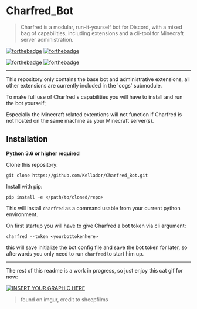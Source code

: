 # Charfred_Bot

> Charfred is a modular, run-it-yourself bot for Discord, with a mixed bag of capabilities, including extensions and a cli-tool for Minecraft server administration.

[![forthebadge](https://forthebadge.com/images/badges/made-with-python.svg)](https://forthebadge.com) [![forthebadge](https://forthebadge.com/images/badges/built-with-love.svg)](https://forthebadge.com)

[![forthebadge](https://forthebadge.com/images/badges/gluten-free.svg)](https://forthebadge.com) [![forthebadge](https://forthebadge.com/images/badges/contains-technical-debt.svg)](https://forthebadge.com)

---

This repository only contains the base bot and administrative extensions, all other extensions are currently included in the 'cogs' submodule.

To make full use of Charfred's capabilities you will have to install and run the bot yourself;

Especially the Minecraft related extentions will not function if Charfred is not hosted on the same machine as your Minecraft server(s).

## Installation

__Python 3.6 or higher required__

Clone this repository:

`git clone https://github.com/Kellador/Charfred_Bot.git`

Install with pip:

`pip install -e </path/to/cloned/repo>`

This will install `charfred` as a command usable from your current python environment.

On first startup you will have to give Charfred a bot token via cli argument:

`charfred --token <yourbottokenhere>`

this will save initialize the bot config file and save the bot token for later,
so afterwards you only need to run `charfred` to start him up.

---

The rest of this readme is a work in progress, so just enjoy this cat gif for now:

[![INSERT YOUR GRAPHIC HERE](https://i.imgur.com/lVlPvCB.gif)]()
> found on imgur, credit to sheepfilms
